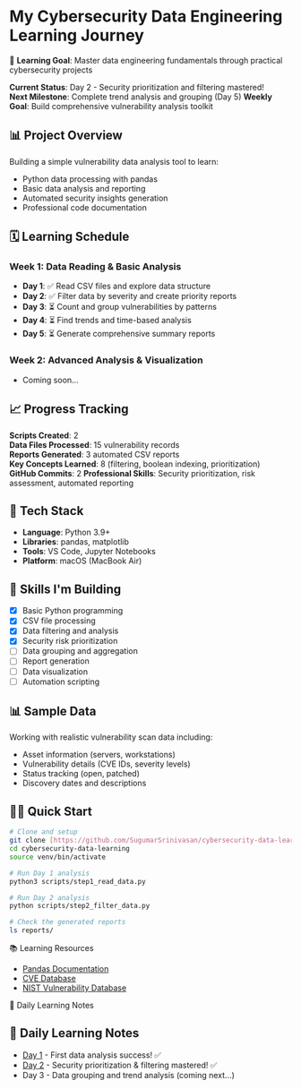 # My Cybersecurity Data Engineering Learning Journey

🚀 **Learning Goal**: Master data engineering fundamentals through practical cybersecurity projects

**Current Status**: Day 2 - Security prioritization and filtering mastered!  
**Next Milestone**: Complete trend analysis and grouping (Day 5)
**Weekly Goal**: Build comprehensive vulnerability analysis toolkit

## 📊 Project Overview

Building a simple vulnerability data analysis tool to learn:
- Python data processing with pandas
- Basic data analysis and reporting
- Automated security insights generation
- Professional code documentation

## 🗓️ Learning Schedule

### Week 1: Data Reading & Basic Analysis
- **Day 1**: ✅ Read CSV files and explore data structure
- **Day 2**: ✅ Filter data by severity and create priority reports  
- **Day 3**: ⏳ Count and group vulnerabilities by patterns
- **Day 4**: ⏳ Find trends and time-based analysis
- **Day 5**: ⏳ Generate comprehensive summary reports

### Week 2: Advanced Analysis & Visualization
- Coming soon...

## 📈 Progress Tracking

**Scripts Created**: 2  
**Data Files Processed**: 15 vulnerability records  
**Reports Generated**: 3 automated CSV reports  
**Key Concepts Learned**: 8 (filtering, boolean indexing, prioritization)  
**GitHub Commits**: 2
**Professional Skills**: Security prioritization, risk assessment, automated reporting

## 🔧 Tech Stack

- **Language**: Python 3.9+
- **Libraries**: pandas, matplotlib
- **Tools**: VS Code, Jupyter Notebooks
- **Platform**: macOS (MacBook Air)

## 🎯 Skills I'm Building

- [x] Basic Python programming
- [x] CSV file processing  
- [x] Data filtering and analysis
- [x] Security risk prioritization
- [ ] Data grouping and aggregation
- [ ] Report generation
- [ ] Data visualization
- [ ] Automation scripting

## 📊 Sample Data

Working with realistic vulnerability scan data including:
- Asset information (servers, workstations)
- Vulnerability details (CVE IDs, severity levels)
- Status tracking (open, patched)
- Discovery dates and descriptions

## 🏃‍♂️ Quick Start

```bash
# Clone and setup
git clone [https://github.com/SugumarSrinivasan/cybersecurity-data-learning.git]
cd cybersecurity-data-learning
source venv/bin/activate

# Run Day 1 analysis
python3 scripts/step1_read_data.py

# Run Day 2 analysis
python scripts/step2_filter_data.py

# Check the generated reports
ls reports/
```

📚 Learning Resources

- [Pandas Documentation](https://pandas.pydata.org/docs/)
- [CVE Database](https://cve.mitre.org/)
- [NIST Vulnerability Database](https://nvd.nist.gov/)

📝 Daily Learning Notes

## 📝 Daily Learning Notes

- [Day 1](learning/day01_summary.md) - First data analysis success! ✅
- [Day 2](learning/day02_summary.md) - Security prioritization & filtering mastered! ✅
- Day 3 - Data grouping and trend analysis (coming next...)
